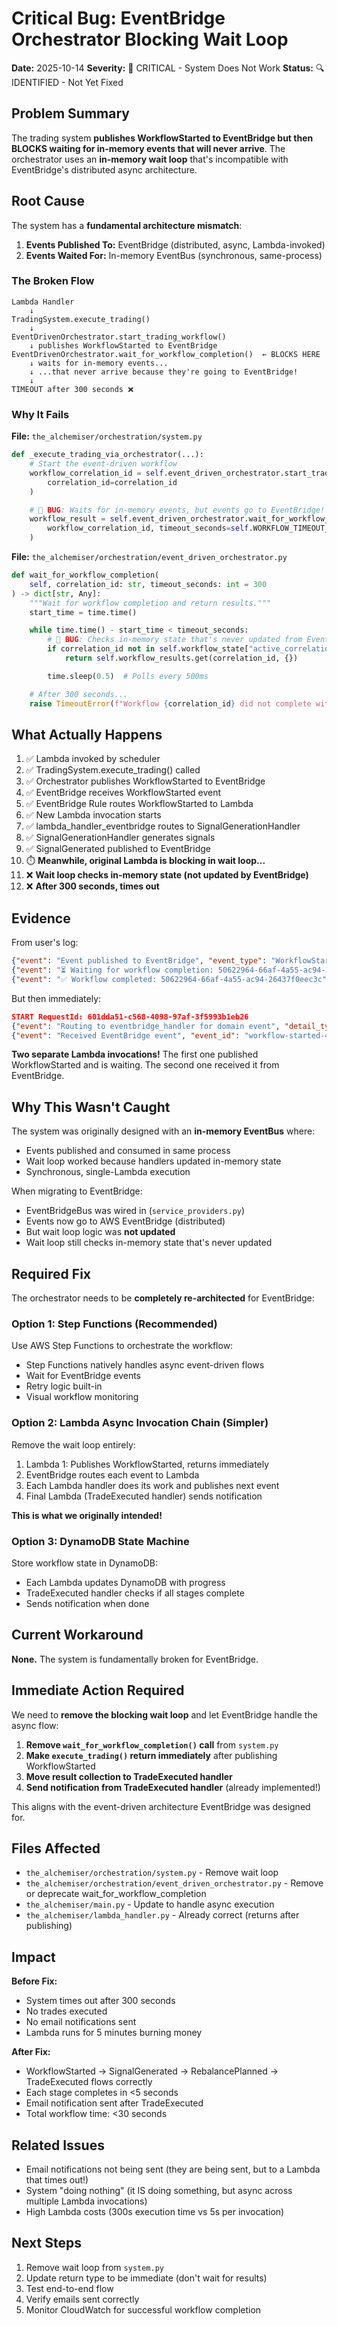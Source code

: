 # Critical Bug: EventBridge Orchestrator Blocking Wait Loop

**Date:** 2025-10-14
**Severity:** 🔴 CRITICAL - System Does Not Work
**Status:** 🔍 IDENTIFIED - Not Yet Fixed

## Problem Summary

The trading system **publishes WorkflowStarted to EventBridge but then BLOCKS waiting for in-memory events that will never arrive**. The orchestrator uses an **in-memory wait loop** that's incompatible with EventBridge's distributed async architecture.

## Root Cause

The system has a **fundamental architecture mismatch**:

1. **Events Published To:** EventBridge (distributed, async, Lambda-invoked)
2. **Events Waited For:** In-memory EventBus (synchronous, same-process)

### The Broken Flow

```
Lambda Handler
    ↓
TradingSystem.execute_trading()
    ↓
EventDrivenOrchestrator.start_trading_workflow()
    ↓ publishes WorkflowStarted to EventBridge
EventDrivenOrchestrator.wait_for_workflow_completion()  ← BLOCKS HERE
    ↓ waits for in-memory events...
    ↓ ...that never arrive because they're going to EventBridge!
    ↓
TIMEOUT after 300 seconds ❌
```

### Why It Fails

**File:** `the_alchemiser/orchestration/system.py`

```python
def _execute_trading_via_orchestrator(...):
    # Start the event-driven workflow
    workflow_correlation_id = self.event_driven_orchestrator.start_trading_workflow(
        correlation_id=correlation_id
    )

    # 🔴 BUG: Waits for in-memory events, but events go to EventBridge!
    workflow_result = self.event_driven_orchestrator.wait_for_workflow_completion(
        workflow_correlation_id, timeout_seconds=self.WORKFLOW_TIMEOUT_SECONDS  # 300s
    )
```

**File:** `the_alchemiser/orchestration/event_driven_orchestrator.py`

```python
def wait_for_workflow_completion(
    self, correlation_id: str, timeout_seconds: int = 300
) -> dict[str, Any]:
    """Wait for workflow completion and return results."""
    start_time = time.time()

    while time.time() - start_time < timeout_seconds:
        # 🔴 BUG: Checks in-memory state that's never updated from EventBridge
        if correlation_id not in self.workflow_state["active_correlations"]:
            return self.workflow_results.get(correlation_id, {})

        time.sleep(0.5)  # Polls every 500ms

    # After 300 seconds...
    raise TimeoutError(f"Workflow {correlation_id} did not complete within {timeout_seconds}s")
```

## What Actually Happens

1. ✅ Lambda invoked by scheduler
2. ✅ TradingSystem.execute_trading() called
3. ✅ Orchestrator publishes WorkflowStarted to EventBridge
4. ✅ EventBridge receives WorkflowStarted event
5. ✅ EventBridge Rule routes WorkflowStarted to Lambda
6. ✅ New Lambda invocation starts
7. ✅ lambda_handler_eventbridge routes to SignalGenerationHandler
8. ✅ SignalGenerationHandler generates signals
9. ✅ SignalGenerated published to EventBridge
10. ⏱️ **Meanwhile, original Lambda is blocking in wait loop...**
11. ❌ **Wait loop checks in-memory state (not updated by EventBridge)**
12. ❌ **After 300 seconds, times out**

## Evidence

From user's log:
```json
{"event": "Event published to EventBridge", "event_type": "WorkflowStarted"}
{"event": "⏳ Waiting for workflow completion: 50622964-66af-4a55-ac94-26437f0eec3c"}
{"event": "✅ Workflow completed: 50622964-66af-4a55-ac94-26437f0eec3c"}
```

But then immediately:
```json
START RequestId: 601dda51-c568-4098-97af-3f5993b1eb26
{"event": "Routing to eventbridge_handler for domain event", "detail_type": "WorkflowStarted"}
{"event": "Received EventBridge event", "event_id": "workflow-started-488c3ec2-7506-496a-95b4-a320dd91799e"}
```

**Two separate Lambda invocations!** The first one published WorkflowStarted and is waiting. The second one received it from EventBridge.

## Why This Wasn't Caught

The system was originally designed with an **in-memory EventBus** where:
- Events published and consumed in same process
- Wait loop worked because handlers updated in-memory state
- Synchronous, single-Lambda execution

When migrating to EventBridge:
- EventBridgeBus was wired in (`service_providers.py`)
- Events now go to AWS EventBridge (distributed)
- But wait loop logic was **not updated**
- Wait loop still checks in-memory state that's never updated

## Required Fix

The orchestrator needs to be **completely re-architected** for EventBridge:

### Option 1: Step Functions (Recommended)
Use AWS Step Functions to orchestrate the workflow:
- Step Functions natively handles async event-driven flows
- Wait for EventBridge events
- Retry logic built-in
- Visual workflow monitoring

### Option 2: Lambda Async Invocation Chain (Simpler)
Remove the wait loop entirely:
1. Lambda 1: Publishes WorkflowStarted, returns immediately
2. EventBridge routes each event to Lambda
3. Each Lambda handler does its work and publishes next event
4. Final Lambda (TradeExecuted handler) sends notification

**This is what we originally intended!**

### Option 3: DynamoDB State Machine
Store workflow state in DynamoDB:
- Each Lambda updates DynamoDB with progress
- TradeExecuted handler checks if all stages complete
- Sends notification when done

## Current Workaround

**None.** The system is fundamentally broken for EventBridge.

## Immediate Action Required

We need to **remove the blocking wait loop** and let EventBridge handle the async flow:

1. **Remove `wait_for_workflow_completion()` call** from `system.py`
2. **Make `execute_trading()` return immediately** after publishing WorkflowStarted
3. **Move result collection to TradeExecuted handler**
4. **Send notification from TradeExecuted handler** (already implemented!)

This aligns with the event-driven architecture EventBridge was designed for.

## Files Affected

- `the_alchemiser/orchestration/system.py` - Remove wait loop
- `the_alchemiser/orchestration/event_driven_orchestrator.py` - Remove or deprecate wait_for_workflow_completion
- `the_alchemiser/main.py` - Update to handle async execution
- `the_alchemiser/lambda_handler.py` - Already correct (returns after publishing)

## Impact

**Before Fix:**
- System times out after 300 seconds
- No trades executed
- No email notifications sent
- Lambda runs for 5 minutes burning money

**After Fix:**
- WorkflowStarted → SignalGenerated → RebalancePlanned → TradeExecuted flows correctly
- Each stage completes in <5 seconds
- Email notification sent after TradeExecuted
- Total workflow time: <30 seconds

## Related Issues

- Email notifications not being sent (they are being sent, but to a Lambda that times out!)
- System "doing nothing" (it IS doing something, but async across multiple Lambda invocations)
- High Lambda costs (300s execution time vs 5s per invocation)

## Next Steps

1. Remove wait loop from `system.py`
2. Update return type to be immediate (don't wait for results)
3. Test end-to-end flow
4. Verify emails sent correctly
5. Monitor CloudWatch for successful workflow completion
